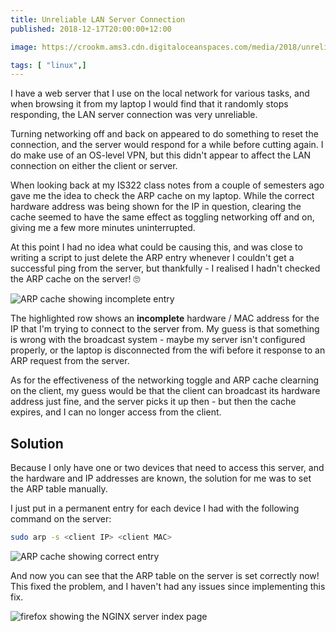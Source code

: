 ```yaml
---
title: Unreliable LAN Server Connection
published: 2018-12-17T20:00:00+12:00

image: https://crookm.ams3.cdn.digitaloceanspaces.com/media/2018/unreliable-lan-server-connection--f136679b-c53f-4e15-8fa9-02ca272ba93b.png

tags: [ "linux",]
---
```


I have a web server that I use on the local network for various tasks, and when browsing it from my laptop I would find that it randomly stops responding, the LAN server connection was very unreliable.

Turning networking off and back on appeared to do something to reset the connection, and the server would respond for a while before cutting again. I do make use of an OS-level VPN, but this didn't appear to affect the LAN connection on either the client or server.

When looking back at my IS322 class notes from a couple of semesters ago gave me the idea to check the ARP cache on my laptop. While the correct hardware address was being shown for the IP in question, clearing the cache seemed to have the same effect as toggling networking off and on, giving me a few more minutes uninterrupted.

At this point I had no idea what could be causing this, and was close to writing a script to just delete the ARP entry whenever I couldn't get a successful ping from the server, but thankfully - I realised I hadn't checked the ARP cache on the server! 🙄

![ARP cache showing incomplete entry](https://crookm.ams3.cdn.digitaloceanspaces.com/media/2018/unreliable-lan-server-connection--51c81dab-aaf5-4c85-ac9a-05cc206a4839.png)

The highlighted row shows an **incomplete** hardware / MAC address for the IP that I'm trying to connect to the server from. My guess is that something is wrong with the broadcast system - maybe my server isn't configured properly, or the laptop is disconnected from the wifi before it response to an ARP request from the server.

As for the effectiveness of the networking toggle and ARP cache clearning on the client, my guess would be that the client can broadcast its hardware address just fine, and the server picks it up then - but then the cache expires, and I can no longer access from the client.

## Solution
Because I only have one or two devices that need to access this server, and the hardware and IP addresses are known, the solution for me was to set the ARP table manually.

I just put in a permanent entry for each device I had with the following command on the server:

```sh
sudo arp -s <client IP> <client MAC>
```

![ARP cache showing correct entry](https://crookm.ams3.cdn.digitaloceanspaces.com/media/2018/unreliable-lan-server-connection--44bb553c-6440-4bf5-aa98-b23d390fa429.png)

And now you can see that the ARP table on the server is set correctly now! This fixed the problem, and I haven't had any issues since implementing this fix.

![firefox showing the NGINX server index page](https://crookm.ams3.cdn.digitaloceanspaces.com/media/2018/unreliable-lan-server-connection--9e5df4e2-0e39-4949-93cc-e420d3e9dbd6.png)
